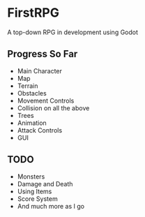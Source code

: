 # FirstRPG
A top-down RPG in development using Godot

Progress So Far
----
- Main Character
- Map
- Terrain
- Obstacles
- Movement Controls
- Collision on all the above
- Trees
- Animation
- Attack Controls
- GUI

TODO
----

- Monsters
- Damage and Death
- Using Items
- Score System
- And much more as I go 